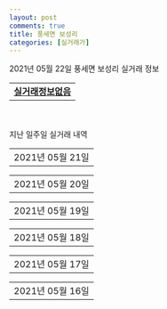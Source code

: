 ```yaml
---
layout: post
comments: true
title: 풍세면 보성리
categories: [실거래가]
---
```


2021년 05월 22일 풍세면 보성리 실거래 정보

<table>
  <tr>
    <td colspan="4" style="font-weight: bold;"><a href="https://search.naver.com/search.naver?query=실거래정보없음">실거래정보없음</a></td>
  </tr>
    
</table>
    
<div style="margin-top: 50px; margin-bottom: 13px">지난 일주일 실거래 내역</div>

  <table style="width: 100%; margin-bottom: 1px">
      <tr class="header">
        <td>2021년 05월 21일</td>
      </tr>
      <tr class="child" style="display: none">
        <td>
            
        <table>
          <tr>
            <td colspan="4" style="font-weight: bold;"><a href="https://search.naver.com/search.naver?query=천안 한양수자인 에코시티">천안 한양수자인 에코시티</a></td>
          </tr>

          <tr>
            <td>전매</td>
            <td>22층</td>
            <td>84.9647㎡</td>
            <td>계약일 2021-05-06</td>
          </tr>
          <tr>
            <td colspan="4">32,290</td>
          </tr>
    
          <tr>
            <td>전매</td>
            <td>24층</td>
            <td>84.9647㎡</td>
            <td>계약일 2021-04-27</td>
          </tr>
          <tr>
            <td colspan="4">32,090</td>
          </tr>
    
          <tr>
            <td>전매</td>
            <td>23층</td>
            <td>84.9647㎡</td>
            <td>계약일 2021-05-06</td>
          </tr>
          <tr>
            <td colspan="4">32,090</td>
          </tr>
    
          <tr>
            <td>전매</td>
            <td>14층</td>
            <td>84.961㎡</td>
            <td>계약일 2021-05-10</td>
          </tr>
          <tr>
            <td colspan="4">32,090</td>
          </tr>
    
          <tr>
            <td>전매</td>
            <td>13층</td>
            <td>84.9647㎡</td>
            <td>계약일 2021-05-11</td>
          </tr>
          <tr>
            <td colspan="4">32,090</td>
          </tr>
    
          <tr>
            <td>전매</td>
            <td>17층</td>
            <td>84.9647㎡</td>
            <td>계약일 2021-05-11</td>
          </tr>
          <tr>
            <td colspan="4">32,090</td>
          </tr>
    
          <tr>
            <td>전매</td>
            <td>18층</td>
            <td>84.9647㎡</td>
            <td>계약일 2021-04-30</td>
          </tr>
          <tr>
            <td colspan="4">31,790</td>
          </tr>
    
          <tr>
            <td>전매</td>
            <td>24층</td>
            <td>84.9831㎡</td>
            <td>계약일 2021-05-06</td>
          </tr>
          <tr>
            <td colspan="4">30,510</td>
          </tr>
    
          <tr>
            <td>전매</td>
            <td>27층</td>
            <td>84.9831㎡</td>
            <td>계약일 2021-05-03</td>
          </tr>
          <tr>
            <td colspan="4">30,460</td>
          </tr>
    
          <tr>
            <td>전매</td>
            <td>22층</td>
            <td>84.9831㎡</td>
            <td>계약일 2021-05-14</td>
          </tr>
          <tr>
            <td colspan="4">30,360</td>
          </tr>
    
          <tr>
            <td>전매</td>
            <td>27층</td>
            <td>84.9855㎡</td>
            <td>계약일 2021-05-08</td>
          </tr>
          <tr>
            <td colspan="4">30,140</td>
          </tr>
    
          <tr>
            <td>전매</td>
            <td>10층</td>
            <td>84.9831㎡</td>
            <td>계약일 2021-04-30</td>
          </tr>
          <tr>
            <td colspan="4">29,960</td>
          </tr>
    
          <tr>
            <td>전매</td>
            <td>9층</td>
            <td>84.9855㎡</td>
            <td>계약일 2021-04-30</td>
          </tr>
          <tr>
            <td colspan="4">29,540</td>
          </tr>
    
        </table>
    
        </td>
      </tr>
  </table>
    
  <table style="width: 100%; margin-bottom: 1px">
      <tr class="header">
        <td>2021년 05월 20일</td>
      </tr>
      <tr class="child" style="display: none">
        <td>
            
        <table>
          <tr>
            <td colspan="4" style="font-weight: bold;"><a href="https://search.naver.com/search.naver?query=실거래정보없음">실거래정보없음</a></td>
          </tr>

        </table>
    
        </td>
      </tr>
  </table>
    
  <table style="width: 100%; margin-bottom: 1px">
      <tr class="header">
        <td>2021년 05월 19일</td>
      </tr>
      <tr class="child" style="display: none">
        <td>
            
        <table>
          <tr>
            <td colspan="4" style="font-weight: bold;"><a href="https://search.naver.com/search.naver?query=천안 한양수자인 에코시티">천안 한양수자인 에코시티</a></td>
          </tr>

          <tr>
            <td>전매</td>
            <td>20층</td>
            <td>84.9647㎡</td>
            <td>계약일 2021-05-04</td>
          </tr>
          <tr>
            <td colspan="4">32,090</td>
          </tr>
    
          <tr>
            <td>전매</td>
            <td>19층</td>
            <td>84.961㎡</td>
            <td>계약일 2021-05-04</td>
          </tr>
          <tr>
            <td colspan="4">32,090</td>
          </tr>
    
          <tr>
            <td>전매</td>
            <td>12층</td>
            <td>84.961㎡</td>
            <td>계약일 2021-05-08</td>
          </tr>
          <tr>
            <td colspan="4">32,040</td>
          </tr>
    
        </table>
    
        </td>
      </tr>
  </table>
    
  <table style="width: 100%; margin-bottom: 1px">
      <tr class="header">
        <td>2021년 05월 18일</td>
      </tr>
      <tr class="child" style="display: none">
        <td>
            
        <table>
          <tr>
            <td colspan="4" style="font-weight: bold;"><a href="https://search.naver.com/search.naver?query=천안 한양수자인 에코시티">천안 한양수자인 에코시티</a></td>
          </tr>

          <tr>
            <td>전매</td>
            <td>23층</td>
            <td>84.9647㎡</td>
            <td>계약일 2021-04-27</td>
          </tr>
          <tr>
            <td colspan="4">32,390</td>
          </tr>
    
          <tr>
            <td>전매</td>
            <td>18층</td>
            <td>84.9647㎡</td>
            <td>계약일 2021-05-09</td>
          </tr>
          <tr>
            <td colspan="4">32,390</td>
          </tr>
    
          <tr>
            <td>전매</td>
            <td>18층</td>
            <td>84.961㎡</td>
            <td>계약일 2021-05-03</td>
          </tr>
          <tr>
            <td colspan="4">32,190</td>
          </tr>
    
          <tr>
            <td>전매</td>
            <td>19층</td>
            <td>84.961㎡</td>
            <td>계약일 2021-05-10</td>
          </tr>
          <tr>
            <td colspan="4">32,190</td>
          </tr>
    
          <tr>
            <td>전매</td>
            <td>16층</td>
            <td>84.9647㎡</td>
            <td>계약일 2021-05-04</td>
          </tr>
          <tr>
            <td colspan="4">32,090</td>
          </tr>
    
          <tr>
            <td>전매</td>
            <td>11층</td>
            <td>84.9647㎡</td>
            <td>계약일 2021-05-05</td>
          </tr>
          <tr>
            <td colspan="4">32,090</td>
          </tr>
    
          <tr>
            <td>전매</td>
            <td>18층</td>
            <td>84.961㎡</td>
            <td>계약일 2021-05-09</td>
          </tr>
          <tr>
            <td colspan="4">32,090</td>
          </tr>
    
          <tr>
            <td>전매</td>
            <td>22층</td>
            <td>84.9647㎡</td>
            <td>계약일 2021-05-09</td>
          </tr>
          <tr>
            <td colspan="4">32,090</td>
          </tr>
    
          <tr>
            <td>전매</td>
            <td>18층</td>
            <td>84.9647㎡</td>
            <td>계약일 2021-05-02</td>
          </tr>
          <tr>
            <td colspan="4">32,040</td>
          </tr>
    
          <tr>
            <td>전매</td>
            <td>20층</td>
            <td>84.961㎡</td>
            <td>계약일 2021-05-10</td>
          </tr>
          <tr>
            <td colspan="4">31,990</td>
          </tr>
    
          <tr>
            <td>전매</td>
            <td>24층</td>
            <td>84.961㎡</td>
            <td>계약일 2021-05-11</td>
          </tr>
          <tr>
            <td colspan="4">31,990</td>
          </tr>
    
          <tr>
            <td>전매</td>
            <td>19층</td>
            <td>84.9647㎡</td>
            <td>계약일 2021-04-28</td>
          </tr>
          <tr>
            <td colspan="4">31,790</td>
          </tr>
    
          <tr>
            <td>전매</td>
            <td>6층</td>
            <td>84.9647㎡</td>
            <td>계약일 2021-05-08</td>
          </tr>
          <tr>
            <td colspan="4">31,490</td>
          </tr>
    
          <tr>
            <td>전매</td>
            <td>8층</td>
            <td>84.9647㎡</td>
            <td>계약일 2021-05-05</td>
          </tr>
          <tr>
            <td colspan="4">31,290</td>
          </tr>
    
          <tr>
            <td>전매</td>
            <td>20층</td>
            <td>84.9831㎡</td>
            <td>계약일 2021-04-28</td>
          </tr>
          <tr>
            <td colspan="4">30,560</td>
          </tr>
    
          <tr>
            <td>전매</td>
            <td>19층</td>
            <td>84.9831㎡</td>
            <td>계약일 2021-05-05</td>
          </tr>
          <tr>
            <td colspan="4">30,460</td>
          </tr>
    
          <tr>
            <td>전매</td>
            <td>19층</td>
            <td>84.9831㎡</td>
            <td>계약일 2021-05-08</td>
          </tr>
          <tr>
            <td colspan="4">30,460</td>
          </tr>
    
          <tr>
            <td>전매</td>
            <td>20층</td>
            <td>84.9831㎡</td>
            <td>계약일 2021-05-12</td>
          </tr>
          <tr>
            <td colspan="4">30,460</td>
          </tr>
    
          <tr>
            <td>전매</td>
            <td>15층</td>
            <td>84.9855㎡</td>
            <td>계약일 2021-05-13</td>
          </tr>
          <tr>
            <td colspan="4">30,440</td>
          </tr>
    
          <tr>
            <td>전매</td>
            <td>11층</td>
            <td>84.9855㎡</td>
            <td>계약일 2021-04-30</td>
          </tr>
          <tr>
            <td colspan="4">30,360</td>
          </tr>
    
          <tr>
            <td>전매</td>
            <td>27층</td>
            <td>84.9831㎡</td>
            <td>계약일 2021-05-01</td>
          </tr>
          <tr>
            <td colspan="4">30,360</td>
          </tr>
    
          <tr>
            <td>전매</td>
            <td>12층</td>
            <td>84.9855㎡</td>
            <td>계약일 2021-05-01</td>
          </tr>
          <tr>
            <td colspan="4">30,340</td>
          </tr>
    
          <tr>
            <td>전매</td>
            <td>22층</td>
            <td>84.9855㎡</td>
            <td>계약일 2021-05-09</td>
          </tr>
          <tr>
            <td colspan="4">30,340</td>
          </tr>
    
          <tr>
            <td>전매</td>
            <td>26층</td>
            <td>84.9855㎡</td>
            <td>계약일 2021-05-01</td>
          </tr>
          <tr>
            <td colspan="4">30,240</td>
          </tr>
    
          <tr>
            <td>전매</td>
            <td>17층</td>
            <td>84.9855㎡</td>
            <td>계약일 2021-05-11</td>
          </tr>
          <tr>
            <td colspan="4">30,190</td>
          </tr>
    
          <tr>
            <td>전매</td>
            <td>15층</td>
            <td>84.9855㎡</td>
            <td>계약일 2021-04-28</td>
          </tr>
          <tr>
            <td colspan="4">30,140</td>
          </tr>
    
          <tr>
            <td>전매</td>
            <td>23층</td>
            <td>84.9855㎡</td>
            <td>계약일 2021-04-28</td>
          </tr>
          <tr>
            <td colspan="4">30,140</td>
          </tr>
    
          <tr>
            <td>전매</td>
            <td>12층</td>
            <td>84.9855㎡</td>
            <td>계약일 2021-05-02</td>
          </tr>
          <tr>
            <td colspan="4">30,140</td>
          </tr>
    
          <tr>
            <td>전매</td>
            <td>15층</td>
            <td>84.9855㎡</td>
            <td>계약일 2021-05-13</td>
          </tr>
          <tr>
            <td colspan="4">30,140</td>
          </tr>
    
          <tr>
            <td>전매</td>
            <td>18층</td>
            <td>84.9855㎡</td>
            <td>계약일 2021-05-11</td>
          </tr>
          <tr>
            <td colspan="4">30,140</td>
          </tr>
    
          <tr>
            <td>전매</td>
            <td>27층</td>
            <td>84.9855㎡</td>
            <td>계약일 2021-05-09</td>
          </tr>
          <tr>
            <td colspan="4">30,140</td>
          </tr>
    
          <tr>
            <td>전매</td>
            <td>25층</td>
            <td>84.9855㎡</td>
            <td>계약일 2021-05-12</td>
          </tr>
          <tr>
            <td colspan="4">30,090</td>
          </tr>
    
          <tr>
            <td>전매</td>
            <td>23층</td>
            <td>84.9855㎡</td>
            <td>계약일 2021-05-06</td>
          </tr>
          <tr>
            <td colspan="4">30,040</td>
          </tr>
    
          <tr>
            <td>전매</td>
            <td>22층</td>
            <td>84.9855㎡</td>
            <td>계약일 2021-05-07</td>
          </tr>
          <tr>
            <td colspan="4">30,040</td>
          </tr>
    
          <tr>
            <td>전매</td>
            <td>8층</td>
            <td>84.9855㎡</td>
            <td>계약일 2021-05-10</td>
          </tr>
          <tr>
            <td colspan="4">29,540</td>
          </tr>
    
          <tr>
            <td>전매</td>
            <td>10층</td>
            <td>84.9855㎡</td>
            <td>계약일 2021-04-30</td>
          </tr>
          <tr>
            <td colspan="4">29,340</td>
          </tr>
    
          <tr>
            <td>전매</td>
            <td>2층</td>
            <td>84.961㎡</td>
            <td>계약일 2021-05-11</td>
          </tr>
          <tr>
            <td colspan="4">29,090</td>
          </tr>
    
          <tr>
            <td>전매</td>
            <td>27층</td>
            <td>75.9331㎡</td>
            <td>계약일 2021-05-03</td>
          </tr>
          <tr>
            <td colspan="4">27,190</td>
          </tr>
    
          <tr>
            <td>전매</td>
            <td>20층</td>
            <td>75.9331㎡</td>
            <td>계약일 2021-05-11</td>
          </tr>
          <tr>
            <td colspan="4">27,140</td>
          </tr>
    
          <tr>
            <td>전매</td>
            <td>9층</td>
            <td>75.9331㎡</td>
            <td>계약일 2021-05-07</td>
          </tr>
          <tr>
            <td colspan="4">26,590</td>
          </tr>
    
          <tr>
            <td>전매</td>
            <td>1층</td>
            <td>84.9831㎡</td>
            <td>계약일 2021-05-04</td>
          </tr>
          <tr>
            <td colspan="4">25,460</td>
          </tr>
    
          <tr>
            <td>전매</td>
            <td>19층</td>
            <td>59.9177㎡</td>
            <td>계약일 2021-05-01</td>
          </tr>
          <tr>
            <td colspan="4">21,910</td>
          </tr>
    
          <tr>
            <td>전매</td>
            <td>20층</td>
            <td>59.9177㎡</td>
            <td>계약일 2021-05-11</td>
          </tr>
          <tr>
            <td colspan="4">21,760</td>
          </tr>
    
          <tr>
            <td>전매</td>
            <td>17층</td>
            <td>59.9177㎡</td>
            <td>계약일 2021-05-07</td>
          </tr>
          <tr>
            <td colspan="4">21,610</td>
          </tr>
    
        </table>
    
        </td>
      </tr>
  </table>
    
  <table style="width: 100%; margin-bottom: 1px">
      <tr class="header">
        <td>2021년 05월 17일</td>
      </tr>
      <tr class="child" style="display: none">
        <td>
            
        <table>
          <tr>
            <td colspan="4" style="font-weight: bold;"><a href="https://search.naver.com/search.naver?query=실거래정보없음">실거래정보없음</a></td>
          </tr>

        </table>
    
        </td>
      </tr>
  </table>
    
  <table style="width: 100%; margin-bottom: 1px">
      <tr class="header">
        <td>2021년 05월 16일</td>
      </tr>
      <tr class="child" style="display: none">
        <td>
            
        <table>
          <tr>
            <td colspan="4" style="font-weight: bold;"><a href="https://search.naver.com/search.naver?query=실거래정보없음">실거래정보없음</a></td>
          </tr>

        </table>
    
        </td>
      </tr>
  </table>
    


